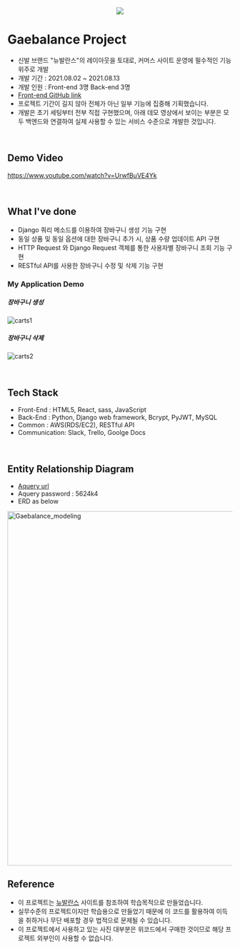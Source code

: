 <div align=center><img src="https://user-images.githubusercontent.com/63541271/136643672-efd9aa21-06a7-468c-9e91-6d744c2268da.png"></div>

# Gaebalance Project
- 신발 브랜드 "뉴발란스"의 레이아웃을 토대로, 커머스 사이트 운영에 필수적인 기능 위주로 개발
- 개발 기간 : 2021.08.02 ~ 2021.08.13
- 개발 인원 : Front-end 3명 Back-end 3명
- [Front-end GitHub link](https://github.com/wecode-bootcamp-korea/23-1st-Gaebalance-frontend)
- 프로젝트 기간이 길지 않아 전체가 아닌 일부 기능에 집중해 기획했습니다.
- 개발은 초기 세팅부터 전부 직접 구현했으며, 아래 데모 영상에서 보이는 부분은 모두 백엔드와 연결하여 실제 사용할 수 있는 서비스 수준으로 개발한 것입니다.

<br>

## Demo Video
https://www.youtube.com/watch?v=UrwfBuVE4Yk

<br>

## What I've done
- Django 쿼리 메소드를 이용하여 장바구니 생성 기능 구현
- 동일 상품 및 동일 옵션에 대한 장바구니 추가 시, 상품 수량 업데이트 API 구현
- HTTP Request 와 Django Request 객체를 통한 사용자별 장바구니 조회 기능 구현
- RESTful API를 사용한 장바구니 수정 및 삭제 기능 구현

### My Application Demo
##### 장바구니 생성
![carts1](https://user-images.githubusercontent.com/63541271/129475737-f10fe503-e1bf-49d4-918a-5a0edf627d97.gif)
##### 장바구니 삭제
![carts2](https://user-images.githubusercontent.com/63541271/129475740-7c268e97-39db-40cc-9066-028e0b3fb390.gif)

<br>

## Tech Stack
- Front-End : HTML5, React, sass, JavaScript 
- Back-End : Python, Django web framework, Bcrypt, PyJWT, MySQL
- Common : AWS(RDS/EC2), RESTful API
- Communication: Slack, Trello, Goolge Docs

<br>

## Entity Relationship Diagram
- [Aquery url](https://aquerytool.com/aquerymain/index/?rurl=cbfa9880-57c7-4198-9ad2-75ef87548d29&)
- Aquery password : 5624k4
- ERD as below
<img width="794" alt="Gaebalance_modeling" src="https://user-images.githubusercontent.com/63541271/136644213-0da9729b-2c82-44f3-955d-3a20537009cb.png">


## Reference
- 이 프로젝트는 [뉴발란스](https://www.nbkorea.com/index.action) 사이트를 참조하여 학습목적으로 만들었습니다.
- 실무수준의 프로젝트이지만 학습용으로 만들었기 때문에 이 코드를 활용하여 이득을 취하거나 무단 배포할 경우 법적으로 문제될 수 있습니다.
- 이 프로젝트에서 사용하고 있는 사진 대부분은 위코드에서 구매한 것이므로 해당 프로젝트 외부인이 사용할 수 없습니다.


